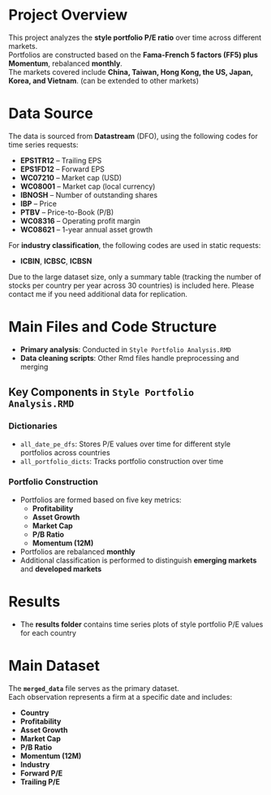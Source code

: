 # **Project Overview**
This project analyzes the **style portfolio P/E ratio** over time across different markets.  
Portfolios are constructed based on the **Fama-French 5 factors (FF5) plus Momentum**, rebalanced **monthly**.  
The markets covered include **China, Taiwan, Hong Kong, the US, Japan, Korea, and Vietnam**.  (can be extended to other markets)

# **Data Source**
The data is sourced from **Datastream** (DFO), using the following codes for time series requests:

- **EPS1TR12** – Trailing EPS  
- **EPS1FD12** – Forward EPS  
- **WC07210** – Market cap (USD)  
- **WC08001** – Market cap (local currency)  
- **IBNOSH** – Number of outstanding shares  
- **IBP** – Price  
- **PTBV** – Price-to-Book (P/B)  
- **WC08316** – Operating profit margin  
- **WC08621** – 1-year annual asset growth  

For **industry classification**, the following codes are used in static requests:  
- **ICBIN**, **ICBSC**, **ICBSN**  

Due to the large dataset size, only a summary table (tracking the number of stocks per country per year across 30 countries) is included here. Please contact me if you need additional data for replication.

# **Main Files and Code Structure**
- **Primary analysis**: Conducted in `Style Portfolio Analysis.RMD`  
- **Data cleaning scripts**: Other Rmd files handle preprocessing and merging  

## **Key Components in `Style Portfolio Analysis.RMD`**
### **Dictionaries**
- `all_date_pe_dfs`: Stores P/E values over time for different style portfolios across countries  
- `all_portfolio_dicts`: Tracks portfolio construction over time  

### **Portfolio Construction**
- Portfolios are formed based on five key metrics:  
  - **Profitability**  
  - **Asset Growth**  
  - **Market Cap**  
  - **P/B Ratio**  
  - **Momentum (12M)**  
- Portfolios are rebalanced **monthly**  
- Additional classification is performed to distinguish **emerging markets** and **developed markets**  

# **Results**
- The **results folder** contains time series plots of style portfolio P/E values for each country  

# **Main Dataset**
The **`merged_data`** file serves as the primary dataset.  
Each observation represents a firm at a specific date and includes:  

- **Country**  
- **Profitability**  
- **Asset Growth**  
- **Market Cap**  
- **P/B Ratio**  
- **Momentum (12M)**  
- **Industry**  
- **Forward P/E**  
- **Trailing P/E**  
